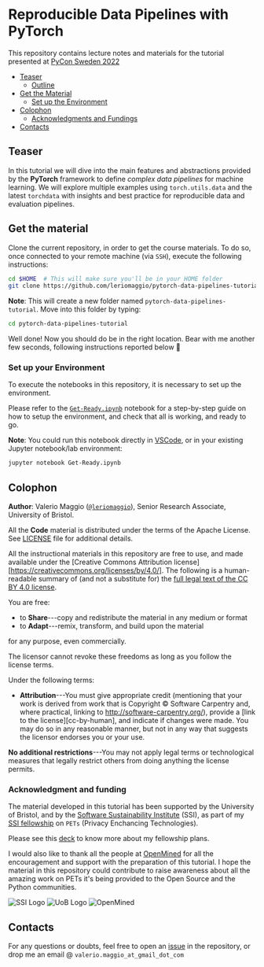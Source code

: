 # Reproducible Data Pipelines with PyTorch

This repository contains lecture notes and materials for the tutorial presented at [PyCon Sweden 2022](https://www.pycon.se/)

- [Teaser](#teaser)
    - [Outline](#outline)
- [Get the Material](#get-the-material)
    - [Set up the Environment](#set-up-your-environment)
- [Colophon](#colophon)
    - [Acknowledgments and Fundings](#acknowledgment-and-funding)
- [Contacts](#contacts)

## Teaser

In this tutorial we will dive into the main features and abstractions provided by the **PyTorch** framework to define _complex data 
pipelines_ for machine learning. We will explore multiple examples using `torch.utils.data` and the latest `torchdata` with insights and 
best practice for reproducible data and evaluation pipelines.

## Get the material

Clone the current repository, in order to get the course materials. To do so, once connected to your remote machine (via `SSH`), execute the following instructions:

```bash
cd $HOME  # This will make sure you'll be in your HOME folder
git clone https://github.com/leriomaggio/pytorch-data-pipelines-tutorial
```

**Note**: This will create a new folder named `pytorch-data-pipelines-tutorial`. Move into this folder by typing:

```bash
cd pytorch-data-pipelines-tutorial
```

Well done! Now you should do be in the right location. Bear with me another few seconds, following instructions reported below 🙏

### Set up your Environment

To execute the notebooks in this repository, it is necessary to set up the environment. 

Please refer to the [`Get-Ready.ipynb`](./Get-Ready.ipynb) notebook for a step-by-step guide on how to setup the environment, and check that all is working, and ready to go.

**Note**: You could run this notebook directly in [VSCode](https://vscode.dev), or in your existing Jupyter notebook/lab environment:

```bash
jupyter notebook Get-Ready.ipynb
```

## Colophon

**Author**: Valerio Maggio ([`@leriomaggio`](https://twitter.com/leriomaggio)), Senior Research Associate, University of Bristol. 

All the **Code** material is distributed under the terms of the Apache License. See [LICENSE](./LICENSE) file for additional details.

All the instructional materials in this repository are free to use, and made available under the [Creative Commons Attribution
license][https://creativecommons.org/licenses/by/4.0/]. The following is a human-readable summary of (and not a substitute for) the [full legal text of the CC BY 4.0
license](https://creativecommons.org/licenses/by/4.0/legalcode).

You are free:

* to **Share**---copy and redistribute the material in any medium or format
* to **Adapt**---remix, transform, and build upon the material

for any purpose, even commercially.

The licensor cannot revoke these freedoms as long as you follow the
license terms.

Under the following terms:

* **Attribution**---You must give appropriate credit (mentioning that
  your work is derived from work that is Copyright © Software
  Carpentry and, where practical, linking to
  http://software-carpentry.org/), provide a [link to the
  license][cc-by-human], and indicate if changes were made. You may do
  so in any reasonable manner, but not in any way that suggests the
  licensor endorses you or your use.

**No additional restrictions**---You may not apply legal terms or
technological measures that legally restrict others from doing
anything the license permits.

### Acknowledgment and funding

The material developed in this tutorial has been supported by the University of Bristol, and by the [Software Sustainability Institute](https://www.software.ac.uk) (SSI), as part of my [SSI fellowship](https://www.software.ac.uk/about/fellows/valerio-maggio) on `PETs` (Privacy Enchancing Technologies).

Please see this [deck](https://speakerdeck.com/leriomaggio/privacy-enhancing-data-science-ssi-fellowship-2022) to know more about my fellowship plans.

I would also like to thank all the people at [OpenMined](https://www.openmined.org) for all the encouragement and support with the preparation of this tutorial.
I hope the material in this repository could contribute to raise awareness about all the amazing work on PETs it's being provided to the Open Source and the Python communities.

![SSI Logo](./logos/ssi_logo_small.png "Software Sustainability Institute")
![UoB Logo](./logos/uob_logo_small.png "University of Bristol")
![OpenMined](./logos/openmined_logo_small.png "OpenMined")

## Contacts

For any questions or doubts, feel free to open an [issue](https://github.com/leriomaggio/ppml-pyconde/issues) in the repository, or drop me an email @ `valerio.maggio_at_gmail_dot_com`